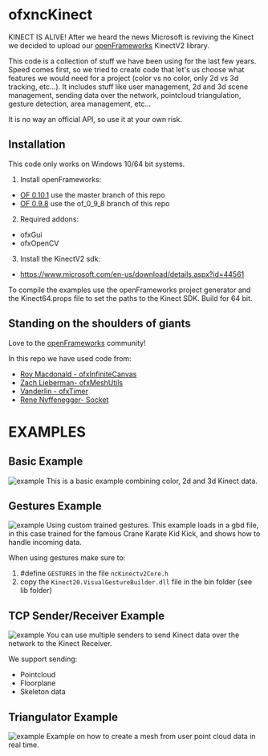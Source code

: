 ofxncKinect
===========

KINECT IS ALIVE! After we heard the news Microsoft is reviving the Kinect we decided to upload our [openFrameworks](https://openframeworks.cc/) KinectV2 library.

This code is a collection of stuff we have been using for the last few years. Speed comes first, so we tried to create code that let's us choose what features we would need for a project (color vs no color, only 2d vs 3d tracking, etc...). It includes stuff like user management, 2d and 3d scene management, sending data over the network, pointcloud triangulation, gesture detection, area management, etc...

It is no way an official API, so use it at your own risk.

Installation
------------
This code only works on Windows 10/64 bit systems.

1) Install openFrameworks:

* [OF 0.10.1](https://openframeworks.cc/download/) use the master branch of this repo
* [OF 0.9.8](https://openframeworks.cc/download/older/) use the of_0_9_8 branch of this repo

2) Required addons:

* ofxGui
* ofxOpenCV

3) Install the KinectV2 sdk:

* https://www.microsoft.com/en-us/download/details.aspx?id=44561

To compile the examples use the openFrameworks project generator and the Kinect64.props file to set the paths to the Kinect SDK.  Build for 64 bit.

Standing on the shoulders of giants
-----------------------------------
Love to the [openFrameworks](https://openframeworks.cc/) community!

In this repo we have used code from:

* [Roy Macdonald - ofxInfiniteCanvas](https://github.com/roymacdonald/ofxInfiniteCanvas)
* [Zach Lieberman- ofxMeshUtils](https://github.com/ofZach/ofxMeshUtils)
* [Vanderlin - ofxTimer](https://github.com/vanderlin/ofxTimer)
* [Rene Nyffenegger- Socket](https://github.com/ReneNyffenegger/Socket.cpp)


EXAMPLES
========


Basic Example
-------------
![example](https://raw.githubusercontent.com/wearenocomputer/ofxncKinect/master/images/2.jpg)
This is a basic example combining color, 2d and 3d Kinect data.


Gestures Example
----------------
![example](https://raw.githubusercontent.com/wearenocomputer/ofxncKinect/master/images/4.gif)
Using custom trained gestures.
This example loads in a gbd file, in this case trained for the famous Crane Karate Kid Kick, and shows how to handle incoming data.

When using gestures make sure to:
1. #define `GESTURES` in the file `ncKinectv2Core.h`
2. copy the `Kinect20.VisualGestureBuilder.dll` file in the bin folder (see lib folder)


TCP Sender/Receiver Example
---------------------------
![example](https://raw.githubusercontent.com/wearenocomputer/ofxncKinect/master/images/3.jpg)
You can use multiple senders to send Kinect data over the network to the Kinect Receiver.

We support sending:

* Pointcloud
* Floorplane
* Skeleton data


Triangulator Example
--------------------
![example](https://raw.githubusercontent.com/wearenocomputer/ofxncKinect/master/images/1.jpg)
Example on how to create a mesh from user point cloud data in real time.
